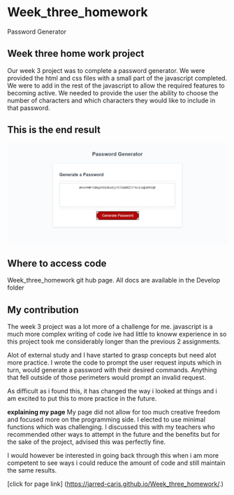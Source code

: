 # Week_three_homework

Password Generator

## Week three home work project

Our week 3 project was to complete a password generator. We were provided the html and css files with a small part of the javascript completed. We were to add in the rest of the javascript to allow the required features to becoming active. We needed to provide the user the ability to choose the number of characters and which characters they would like to include in that password.

## This is the end result

![Password Generator](Assets/PwGenerator.PNG)

## Where to access code

Week_three_homework git hub page. All docs are available in the Develop folder

## My contribution

The week 3 project was a lot more of a challenge for me. javascript is a much more complex writing of code ive had little to knoww experience in so this project took me considerably longer than the previous 2 assignments.

Alot of external study and I have started to grasp concepts but need alot more practice. I wrote the code to prompt the user request inputs which in turn, would generate a password with their desired commands. Anything that fell outside of those perimeters would prompt an invalid request.

As difficult as i found this, it has changed the way i looked at things and i am excited to put this to more practice in the future.

**explaining my page**
My page did not allow for too much creative freedom and focused more on the programming side. I elected to use minimal functions which was challenging. I discussed this with my teachers who recommended other ways to attempt in the future and the benefits but for the sake of the project, advised this was perfectly fine.

I would however be interested in going back through this when i am more competent to see ways i could reduce the amount of code and still maintain the same results.

[click for page link] (https://jarred-caris.github.io/Week_three_homework/.)
